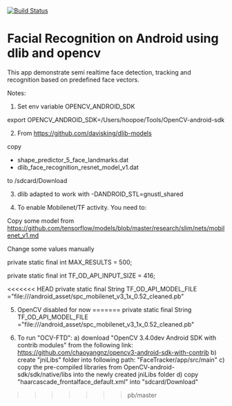 [![Build Status](https://travis-ci.com/hoopoe/FR-android-dlib-opencv.svg?branch=master)](https://travis-ci.com/hoopoe/FR-android-dlib-opencv)

Facial Recognition on Android using dlib and opencv
============


This app demonstrate semi realtime face detection, tracking and recognition based on predefined face vectors.


Notes:
1. Set env variable OPENCV_ANDROID_SDK 

export OPENCV_ANDROID_SDK=/Users/hoopoe/Tools/OpenCV-android-sdk

2. From https://github.com/davisking/dlib-models

  copy 
  * shape_predictor_5_face_landmarks.dat
  * dlib_face_recognition_resnet_model_v1.dat
  
  to /sdcard/Download 

3. dlib adapted to work with -DANDROID_STL=gnustl_shared


4. To enable Mobilenet/TF activity. You need to:

  Copy some model from 
  https://github.com/tensorflow/models/blob/master/research/slim/nets/mobilenet_v1.md
  
  Change some values manually 

  private static final int MAX_RESULTS = 500;

  private static final int TF_OD_API_INPUT_SIZE = 416;
  
<<<<<<< HEAD
  private static final String TF_OD_API_MODEL_FILE ="file:///android_asset/spc_mobilenet_v3_1x_0.52_cleaned.pb"

5. OpenCV disabled for now
=======
  private static final String TF_OD_API_MODEL_FILE ="file:///android_asset/spc_mobilenet_v3_1x_0.52_cleaned.pb" 

5. To run "OCV-FTD":
   a) download "OpenCV 3.4.0dev Android SDK with contrib modules" from the following link:
      https://github.com/chaoyangnz/opencv3-android-sdk-with-contrib
   b) create "jniLibs" folder into following path: "FaceTracker/app/src/main"
   c) copy the pre-compiled libraries from OpenCV-android-sdk/sdk/native/libs into the newly created jniLibs folder
   d) copy "haarcascade_frontalface_default.xml" into "sdcard/Download"

>>>>>>> pb/master
